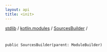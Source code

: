 ```yaml
---
layout: api
title: <init>
---
```

[stdlib](../../index.md) / [kotlin.modules](../index.md) / [SourcesBuilder](index.md) / [<init>](_init_.md)

# <init>

```
public SourcesBuilder(parent: ModuleBuilder)
```
